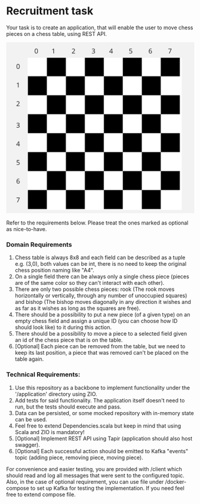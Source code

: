 # Recruitment task

Your task is to create an application, that will enable the user to move chess pieces on a chess table, using REST API.

![chess.png](doc%2Fchess.png)

Refer to the requirements below. Please treat the ones marked as optional as nice-to-have.

### Domain Requirements
1. Chess table is always 8x8 and each field can be described as a tuple e.g. (3,0), both values can be int, there is no need to keep the original chess position naming like "A4". 
1. On a single field there can be always only a single chess piece (pieces are of the same color so they can't interact with each other).
1. There are only two possible chess pieces: rook (The rook moves horizontally or vertically, through any number of unoccupied squares) and bishop (The bishop moves diagonally in any direction it wishes and as far as it wishes as long as the squares are free).
1. There should be a possibility to put a new piece (of a given type) on an empty chess field and assign a unique ID (you can choose how ID should look like) to it during this action.
1. There should be a possibility to move a piece to a selected field given an id of the chess piece that is on the table.
1. \[Optional\] Each piece can be removed from the table, but we need to keep its last position, a piece that was removed can't be placed on the table again.

### Technical Requirements:
1. Use this repository as a backbone to implement functionality under the '/application' directory using ZIO.
1. Add tests for said functionality. The application itself doesn't need to run, but the tests should execute and pass.
1. Data can be persisted, or some mocked repository with in-memory state can be used.
1. Feel free to extend Dependencies.scala but keep in mind that using Scala and ZIO is mandatory!
1. \[Optional\] Implement REST API using Tapir (application should also host swagger).
1. \[Optional\] Each successful action should be emitted to Kafka "events" topic (adding piece, removing piece, moving piece).

For convenience and easier testing, you are provided with /client which should read and log all messages that were sent to the configured topic.
Also, in the case of optional requirement, you can use file under /docker-compose to set up Kafka for testing the implementation. If you need feel free to extend compose file.

